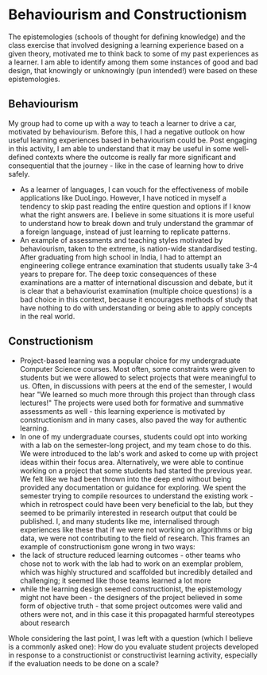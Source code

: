 
# Behaviourism and Constructionism
The epistemologies (schools of thought for defining knowledge) and the class exercise that involved designing a learning experience based on a given theory, motivated me to think back to some of my past experiences as a learner. I am able to identify among them some instances of good and bad design, that knowingly or unknowingly (pun intended!) were based on these epistemologies.

## Behaviourism
My group had to come up with a way to teach a learner to drive a car, motivated by behaviourism. Before this, I had a negative outlook on how useful learning experiences based in behaviourism could be. Post engaging in this activity, I am able to understand that it may be useful in some well-defined contexts where the outcome is really far more significant and consequential that the journey - like in the case of learning how to drive safely.  
* As a learner of languages, I can vouch for the effectiveness of mobile applications like DuoLingo. However, I have noticed in myself a tendency to skip past reading the entire question and options if I know what the right answers are. I believe in some situations it is more useful to understand how to break down and truly understand the grammar of a foreign language, instead of just learning to replicate patterns.
* An example of assessments and teaching styles motivated by behaviourism, taken to the extreme, is nation-wide standardised testing. After graduating from high school in India, I had to attempt an engineering college entrance examination that students usually take 3-4 years to prepare for. The deep toxic consequences of these examinations are a matter of international discussion and debate, but it is clear that a behaviourist examination (multiple choice questions) is a bad choice in this context, because it encourages methods of study that have nothing to do with understanding or being able to apply concepts in the real world.

## Constructionism
* Project-based learning was a popular choice for my undergraduate Computer Science courses. Most often, some constraints were given to students but we were allowed to select projects that were meaningful to us. Often, in discussions with peers at the end of the semester, I would hear "We learned so much more through this project than through class lectures!" The projects were used both for formative and summative assessments as well - this learning experience is motivated by constructionism and in many cases, also paved the way for authentic learning.
* In one of my undergraduate courses, students could opt into working with a lab on the semester-long project, and my team chose to do this. We were introduced to the lab's work and asked to come up with project ideas within their focus area. Alternatively, we were able to continue working on a project that some students had started the previous year. We felt like we had been thrown into the deep end without being provided any documentation or guidance for exploring. We spent the semester trying to compile resources to understand the existing work - which in retrospect could have been very beneficial to the lab, but they seemed to be primarily interested in research output that could be published. I, and many students like me, internalised through experiences like these that if we were not working on algorithms or big data, we were not contributing to the field of research. This frames an example of constructionism gone wrong in two ways:
 * the lack of structure reduced learning outcomes - other teams who chose not to work with the lab had to work on an exemplar problem, which was highly structured and scaffolded but incredibly detailed and challenging; it seemed like those teams learned a lot more
 *  while the learning design seemed constructionist, the epistemology might not have been - the designers of the project believed in some form of objective truth - that some project outcomes were valid and others were not, and in this case it this propagated harmful stereotypes about research

Whole considering the last point, I was left with a question (which I believe is a commonly asked one): How do you evaluate student projects developed in response to a constructionist or constructivist learning activity, especially if the evaluation needs to be done on a scale?

<script src="https://utteranc.es/client.js"
        repo="varshav0119/thoughts.bak"
        issue-term="pathname"
        theme="github-light"
        crossorigin="anonymous"
        async>
</script>